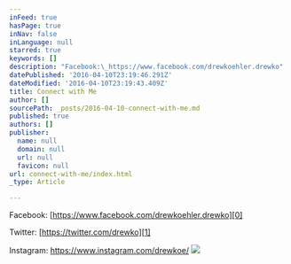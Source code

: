 ```yaml
---
inFeed: true
hasPage: true
inNav: false
inLanguage: null
starred: true
keywords: []
description: "Facebook:\_https://www.facebook.com/drewkoehler.drewko"
datePublished: '2016-04-10T23:19:46.291Z'
dateModified: '2016-04-10T23:19:43.409Z'
title: Connect with Me
author: []
sourcePath: _posts/2016-04-10-connect-with-me.md
published: true
authors: []
publisher:
  name: null
  domain: null
  url: null
  favicon: null
url: connect-with-me/index.html
_type: Article

---
```

Facebook: [https://www.facebook.com/drewkoehler.drewko][0]

Twitter: [https://twitter.com/drewko][1]

Instagram: https://www.instagram.com/drewkoe/
![](https://the-grid-user-content.s3-us-west-2.amazonaws.com/97002f33-c464-485d-a570-cc653a16c8d0.jpg)

[0]: https://www.facebook.com/drewkoehler.drewko
[1]: https://twitter.com/drewko